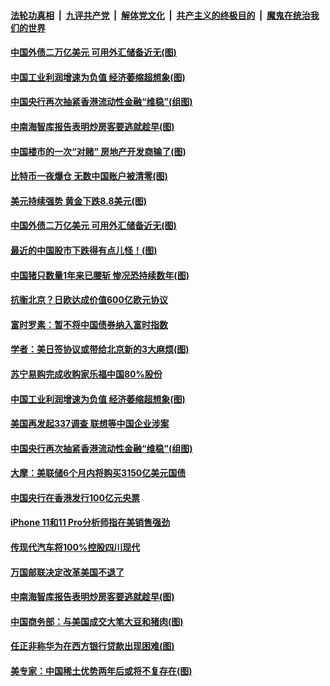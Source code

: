 ####  [法轮功真相](../../../../basic/blob/master/README.md?t=09280900) &nbsp;|&nbsp; [九评共产党](../../../../9ping.md/blob/master/README.md?t=09280900) &nbsp;|&nbsp; [解体党文化](../../../../jtdwh.md/blob/master/README.md?t=09280900)  &nbsp;|&nbsp; [共产主义的终极目的](../../../../gczydzjmd.md/blob/master/README.md?t=09280900) &nbsp;|&nbsp; [魔鬼在统治我们的世界](../../../../mgztzwmdsj.md/blob/master/README.md?t=09280900) 

#### [中国外债二万亿美元 可用外汇储备近无(图)](../pages/p5/908744.md?t=09280900) 

#### [中国工业利润增速为负值 经济萎缩超想象(图)](../pages/p5/908719.md?t=09280900) 

#### [中国央行再次抽紧香港流动性金融“维稳”(组图)](../pages/p5/908709.md?t=09280900) 

#### [中南海智库报告表明炒房客要逃就趁早(图)](../pages/p5/908588.md?t=09280900) 

#### [中国楼市的一次“对赌” 房地产开发商输了(图)](../pages/p5/908617.md?t=09280900) 

#### [比特币一夜爆仓 无数中国账户被清零(图)](../pages/p5/908611.md?t=09280900) 

#### [美元持续强势 黄金下跌8.8美元(图)](../pages/p5/908779.md?t=09280900) 

#### [中国外债二万亿美元 可用外汇储备近无(图)](../pages/p5/908744.md?t=09280900) 

#### [最近的中国股市下跌得有点儿怪！(图)](../pages/p5/908745.md?t=09280900) 

#### [中国猪只数量1年来已腰斩 惨况恐持续数年(图)](../pages/p5/908762.md?t=09280900) 

#### [抗衡北京？日欧达成价值600亿欧元协议](../pages/p5/908760.md?t=09280900) 

#### [富时罗素：暂不将中国债券纳入富时指数](../pages/p5/908746.md?t=09280900) 

#### [学者：美日签协议或带给北京新的3大麻烦(图)](../pages/p5/908758.md?t=09280900) 

#### [苏宁易购完成收购家乐福中国80%股份](../pages/p5/908722.md?t=09280900) 

#### [中国工业利润增速为负值 经济萎缩超想象(图)](../pages/p5/908719.md?t=09280900) 

#### [美国再发起337调查 联想等中国企业涉案](../pages/p5/908714.md?t=09280900) 

#### [中国央行再次抽紧香港流动性金融“维稳”(组图)](../pages/p5/908709.md?t=09280900) 

#### [大摩：美联储6个月内将购买3150亿美元国债](../pages/p5/908667.md?t=09280900) 

#### [中国央行在香港发行100亿元央票](../pages/p5/908665.md?t=09280900) 

#### [iPhone 11和11 Pro分析师指在美销售强劲](../pages/p5/908664.md?t=09280900) 

#### [传现代汽车将100%控股四川现代](../pages/p5/908663.md?t=09280900) 

#### [万国邮联决定改革美国不退了](../pages/p5/908648.md?t=09280900) 

#### [中南海智库报告表明炒房客要逃就趁早(图)](../pages/p5/908588.md?t=09280900) 

#### [中国商务部：与美国成交大笔大豆和猪肉(图)](../pages/p5/908641.md?t=09280900) 

#### [任正非称华为在西方银行贷款出现困难(图)](../pages/p5/908639.md?t=09280900) 

#### [美专家：中国稀土优势两年后或将不复存在(图)](../pages/p5/908633.md?t=09280900) 

